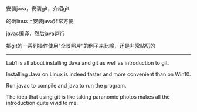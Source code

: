 安装java，安装git，介绍git

的确linux上安装java非常方便

javac编译，然后java运行

把git的一系列操作使用“全景照片”的例子来比喻，还是非常贴切的

--------------------------------------------

Lab1 is all about installing Java and git as well as introduction to git.

Installing Java on Linux is indeed faster and more convenient than on Win10.

Run javac to compile and java to run the program.

The idea that using git is like taking paranomic photos makes all the introduction quite vivid to me.